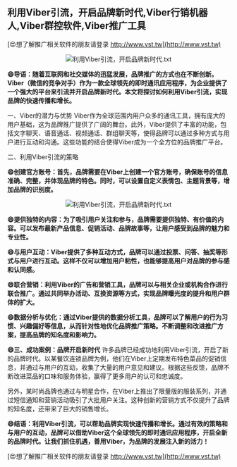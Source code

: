 ## **利用Viber引流，开启品牌新时代,Viber行销机器人,Viber群控软件,Viber推广工具**

[😍想了解推广相关软件的朋友请登录 http://www.vst.tw](http://www.vst.tw)

 <center><img src="https://vst.tw/MP4/tuiguang/png/1.png" alt="利用Viber引流，开启品牌新时代.txt"></center>

**😄导语：随着互联网和社交媒体的迅猛发展，品牌推广的方式也在不断创新。Viber（微信的竞争对手）作为一款全球领先的即时通讯应用程序，为企业提供了一个强大的平台来引流并开启品牌新时代。本文将探讨如何利用Viber引流，实现品牌的快速传播和增长。**

一、Viber的潜力与优势
Viber作为全球范围内用户众多的通讯工具，拥有庞大的用户基础，这为品牌推广提供了广阔的舞台。此外，Viber提供了丰富的功能，包括文字聊天、语音通话、视频通话、群组聊天等，使得品牌可以通过多种方式与用户进行互动和沟通。这些功能的结合使得Viber成为一个全方位的品牌推广平台。

二、利用Viber引流的策略

**😄创建官方账号：首先，品牌需要在Viber上创建一个官方账号，确保账号的信息准确、完整，并体现品牌的特色。同时，可以设置自定义表情包、主题背景等，增加品牌的识别度。**

 <center><img src="https://vst.tw/MP4/tuiguang/png/8.png" alt="利用Viber引流，开启品牌新时代.txt"></center>

**😄提供独特的内容：为了吸引用户关注和参与，品牌需要提供独特、有价值的内容。可以发布最新产品信息、促销活动、品牌故事等，让用户感受到品牌的魅力和专业性。**

**😄与用户互动：Viber提供了多种互动方式，品牌可以通过投票、问答、抽奖等形式与用户进行互动。这样不仅可以增加用户粘性，也能够提高用户对品牌的参与感和认同感。**

**😄联合营销：利用Viber的广告和营销工具，品牌可以与相关企业或机构合作进行联合推广。通过共同举办活动、互换资源等方式，实现品牌曝光度的提升和用户群体的扩大。**

**😄数据分析与优化：通过Viber提供的数据分析工具，品牌可以了解用户的行为习惯、兴趣偏好等信息，从而针对性地优化品牌推广策略。不断调整和改进推广方案，提高品牌的知名度和影响力。**

**😄三、成功案例：品牌开启新时代**
许多品牌已经成功地利用Viber引流，开启了新的品牌时代。以某餐饮连锁品牌为例，他们在Viber上定期发布特色菜品的促销信息，并通过与用户的互动，收集了大量的用户意见和建议。根据这些反馈，品牌不断改进菜品的口味和服务体验，赢得了更多用户的认可和忠诚度。

另外，某时尚品牌也通过与明星合作，在Viber上推出了限量版的服装系列，并通过短信通知和营销活动吸引了大批用户关注。这种创新的营销方式不仅提升了品牌的知名度，还带来了巨大的销售增长。

**😄结语：利用Viber引流，可以帮助品牌实现快速传播和增长。通过有效的策略和与用户的互动，品牌可以借助Viber这个全球领先的即时通讯应用程序，开启全新的品牌时代。让我们抓住机遇，善用Viber，为品牌的发展注入新的活力！**

[😍想了解推广相关软件的朋友请登录 http://www.vst.tw](http://www.vst.tw)



